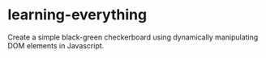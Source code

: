 # learning-everything
Create a simple black-green checkerboard using dynamically manipulating DOM elements in Javascript.
